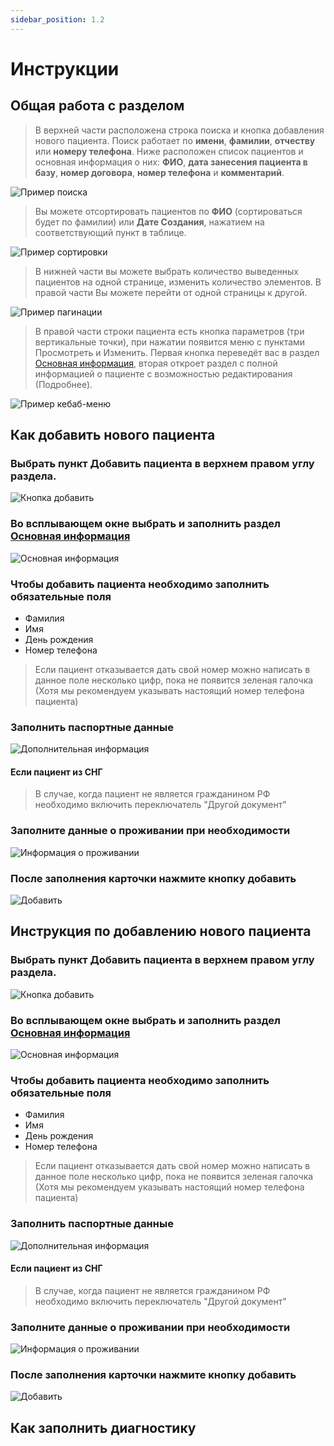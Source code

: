 ```yaml
---
sidebar_position: 1.2
---
```

# Инструкции

## Общая работа с разделом

>В верхней части расположена строка поиска и кнопка добавления нового пациента. Поиск работает по **имени**, **фамилии**, **отчеству** или **номеру телефона**.
>Ниже расположен список пациентов и основная информация о них: **ФИО**, **дата занесения пациента в базу**, **номер договора**, **номер телефона** и **комментарий**.

![Пример поиска](assets/card-patient/search-patient.png)

>Вы можете отсортировать пациентов по **ФИО** (сортироваться будет по фамилии) или **Дате Создания**, нажатием на соответствующий пункт в таблице.

![Пример сортировки](assets/card-patient/sort-patient.png)

>В нижней части вы можете выбрать количество выведенных пациентов на одной странице, изменить количество элементов. В правой части Вы можете перейти от одной страницы к другой.

![Пример пагинации](assets/card-patient/pagination.png)

>В правой части строки пациента есть кнопка параметров (три вертикальные точки), при нажатии появится меню с пунктами Просмотреть и Изменить. Первая кнопка переведёт вас в раздел [Основная информация](./cardPatientView.md), вторая откроет раздел с полной информацией о пациенте с возможностью редактирования (Подробнее).

![Пример кебаб-меню](./assets/card-patient/kebab-patient.png)


## Как добавить нового пациента

### Выбрать пункт Добавить пациента в верхнем правом углу раздела.

![Кнопка добавить](./assets/card-patient/add-patient.png)

### Во всплывающем окне выбрать и заполнить раздел [Основная информация](./cardPatientView.md)

![Основная информация](./assets/card-patient/main_info-parient.png)

### Чтобы добавить пациента необходимо заполнить обязательные поля

* Фамилия
* Имя
* День рождения
* Номер телефона

> Если пациент отказывается дать свой номер можно написать в данное поле несколько цифр, пока не появится зеленая галочка (Хотя мы рекомендуем указывать настоящий номер телефона пациента)

### Заполнить паспортные данные

![Дополнительная информация](./assets/card-patient/oter_info-patient.png)

#### Если пациент из СНГ

> В случае, когда пациент не является гражданином РФ необходимо включить переключатель "Другой документ"

### Заполните данные о проживании при необходимости

![Информация о проживании](./assets/card-patient/info-patient.png)

### После заполнения карточки нажмите кнопку добавить

![Добавить](./assets/card-patient/add_btn-patient.png)

## Инструкция по добавлению нового пациента

### Выбрать пункт Добавить пациента в верхнем правом углу раздела.

![Кнопка добавить](./assets/card-patient/add-patient.png)

### Во всплывающем окне выбрать и заполнить раздел [Основная информация](./cardPatientView.md)

![Основная информация](./assets/card-patient/main_info-parient.png)

### Чтобы добавить пациента необходимо заполнить обязательные поля

* Фамилия
* Имя
* День рождения
* Номер телефона

> Если пациент отказывается дать свой номер можно написать в данное поле несколько цифр, пока не появится зеленая галочка (Хотя мы рекомендуем указывать настоящий номер телефона пациента)

### Заполнить паспортные данные

![Дополнительная информация](./assets/card-patient/oter_info-patient.png)

#### Если пациент из СНГ

> В случае, когда пациент не является гражданином РФ необходимо включить переключатель "Другой документ"

### Заполните данные о проживании при необходимости

![Информация о проживании](./assets/card-patient/info-patient.png)

### После заполнения карточки нажмите кнопку добавить

![Добавить](./assets/card-patient/add_btn-patient.png)

## Как заполнить диагностику
